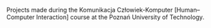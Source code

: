 Projects made during the Komunikacja Człowiek-Komputer [Human–Computer Interaction] course at the Poznań University of Technology.

